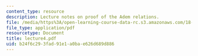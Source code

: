 ```yaml
---
content_type: resource
description: Lecture notes on proof of the Adem relations.
file: /media/https%3A/open-learning-course-data-rc.s3.amazonaws.com/18-917-topics-in-algebraic-topology-the-sullivan-conjecture-fall-2007/b24f6c293fad91e1a0bae626d689d886_lecture4.pdf
file_type: application/pdf
resourcetype: Document
title: lecture4.pdf
uid: b24f6c29-3fad-91e1-a0ba-e626d689d886
---
```

